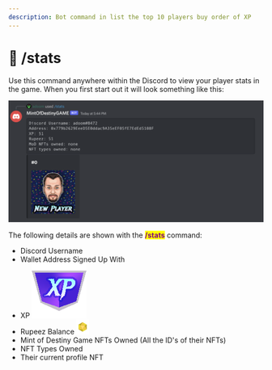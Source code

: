 ```yaml
---
description: Bot command in list the top 10 players buy order of XP
---
```


# 🤖 /stats

Use this command anywhere within the Discord to view your player stats in the game. When you first start out it will look something like this:

![](<../.gitbook/assets/image (32) (1).png>)

The following details are shown with the <mark style="color:purple;">**/stats**</mark> command:

* Discord Username
* Wallet Address Signed Up With
* XP <img src="../.gitbook/assets/XP-Discord.png" alt="" data-size="line">
* Rupeez Balance ![](../.gitbook/assets/Rupeez-micro.png)
* Mint of Destiny Game NFTs Owned (All the ID's of their NFTs)
* NFT Types Owned
* Their current profile NFT

